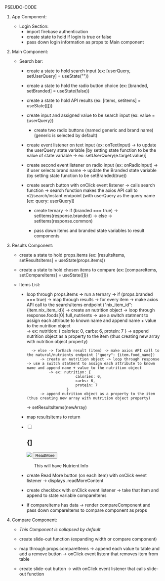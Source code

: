 PSEUDO-CODE

1. App Component:
    - Login Section:
        - import firebase authentication 
        - create state to hold if login is true or false 
        - pass down login information as props to Main component

2. Main Component:
    - Search bar:
        - create a state to hold search input (ex: [userQuery, setUserQuery] = useState("")) 
        - create a state to hold the radio button choice (ex: [branded, setBranded] = useState(false))
        - create a state to hold API results (ex: [items, setitems] = useState([]))

        - create input and assigned value to be search input (ex: value = {userQuery})
            - create two radio buttons (named generic and brand name) (generic is selected by default)

        - create event listener on text input (ex: onTextInput) -> to update the userQuery state variable [by setting state function to be the value of state variable -> ex: setUserQuery(e.target.value)]
        - create second event listener on radio input (ex: onRadioInput) -> if user selects brand name -> update the Branded state variable (by setting state function to be setBranded(true)) 

        - create search button with onClick event listener -> calls search function -> search function makes the axios API call to v2/search/instant endpoint (with userQuery as the query name [ex: query: userQuery])
            - create ternary 
                -> if (branded === true) -> setItems(response.branded)
                -> else -> setItems(response.common)

            - pass down items and branded state variables to result components 

3. Results Component:
    - create a state to hold props.items (ex: [resultsItems, setResultsItems] = useState(props.items)) 
    - create a state to hold chosen items to compare (ex: [compareItems, setCompareItems] = useState([]))

    - Items List:
        - loop through props.items 
            -> run a ternary
                -> if (props.branded === true) -> map through results -> for every item -> make axios API call to the search/items endpoint ("nix_item_id": {item.nix_item_id})
                    -> create an nutrition object -> loop through response.foods[0].full_nutrients -> use a switch statment to assign each attribute to known name and append name + value to the nutrition object  
                        -> ex: nutrition: {
                                    calories: 0,
                                    carbs: 6,
                                    protein: 7
                                }
                    -> append nutrition object as a property to the item (thus creating new array with nutrition object property)

                -> else -> forEach result (item) -> make axios API call to the natural/nutrients endpoint ("query": {item.food_name}) 
                    -> create an nutrition object -> loop through response -> use a switch statment to assign each attribute to known name and append name + value to the nutrition object  
                        -> ex: nutrition: {
                                    calories: 0,
                                    carbs: 6,
                                    protein: 7
                                }
                    -> append nutrition object as a property to the item (thus creating new array with nutrition object property)
            -> setResultsItems(newArray) 

        - map resultsItems to return 
            <li>
                <input type=checkbox>
                <h2>{]</h2>
                <img src={}>
                <button> ReadMore </button>
                    <div className=readMoreContent>
                        <ul>
                            This will have Nutrient Info
                        </ul>
                    </div>
            </li>
        - create Read More button (on each item) with onClick event listener -> displays .readMoreContent 
        - create checkbox with onClick event listener -> take that item and append to state variable compareItems 
        - if compareItems has data -> render compareComponent and pass down compareItems to compare component as props

4. Compare Component:
    - *This Component is collapsed by default*
    - create slide-out function (expanding width or compare component)

    - map through props.compareItems -> append each value to table and add a remove button -> onClick event listenr that removes item from table     
    - create slide-out button -> with onClick event listener that calls slide-out function
            